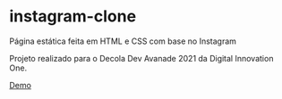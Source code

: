 # instagram-clone

Página estática feita em HTML e CSS com base no Instagram

Projeto realizado para o Decola Dev Avanade 2021 da Digital Innovation One.

[Demo](https://instagram-clone.k0rgana.vercel.app/)

